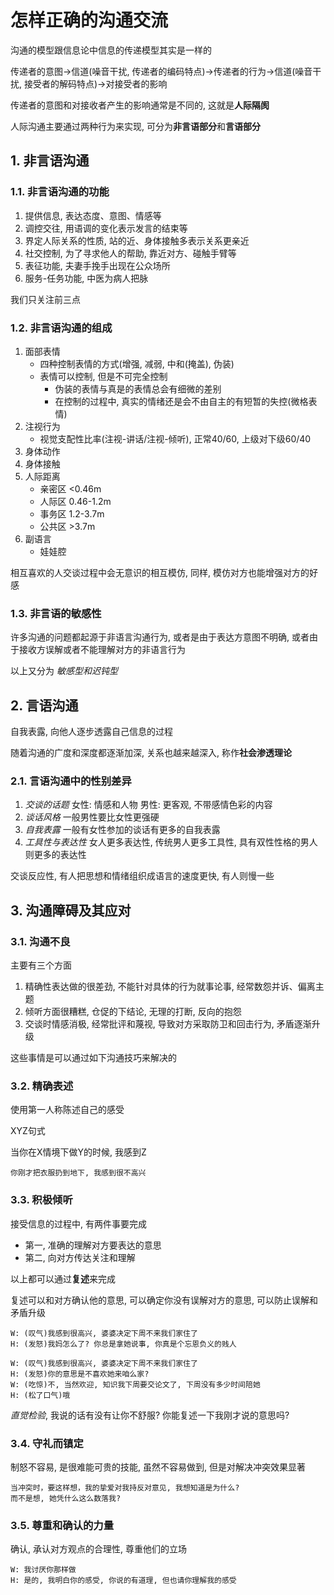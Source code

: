 # 怎样正确的沟通交流


沟通的模型跟信息论中信息的传递模型其实是一样的

传递者的意图->信道(噪音干扰, 传递者的编码特点)->传递者的行为->信道(噪音干扰, 接受者的解码特点)->对接受者的影响

传递者的意图和对接收者产生的影响通常是不同的, 这就是**人际隔阂**

人际沟通主要通过两种行为来实现, 可分为**非言语部分**和**言语部分**

## 1. 非言语沟通

### 1.1. 非言语沟通的功能

1. 提供信息, 表达态度、意图、情感等
2. 调控交往, 用语调的变化表示发言的结束等
3. 界定人际关系的性质, 站的近、身体接触多表示关系更亲近
4. 社交控制, 为了寻求他人的帮助, 靠近对方、碰触手臂等
5. 表征功能, 夫妻手挽手出现在公众场所
6. 服务-任务功能, 中医为病人把脉

我们只关注前三点

### 1.2. 非言语沟通的组成

1. 面部表情
    * 四种控制表情的方式(增强, 减弱, 中和(掩盖), 伪装)
    * 表情可以控制, 但是不可完全控制
        * 伪装的表情与真是的表情总会有细微的差别
        * 在控制的过程中, 真实的情绪还是会不由自主的有短暂的失控(微格表情)
2. 注视行为
    * 视觉支配性比率(注视-讲话/注视-倾听), 正常40/60, 上级对下级60/40
3. 身体动作
4. 身体接触
5. 人际距离
    * 亲密区 <0.46m
    * 人际区 0.46-1.2m
    * 事务区 1.2-3.7m
    * 公共区 >3.7m
6. 副语言
    * 娃娃腔

相互喜欢的人交谈过程中会无意识的相互模仿, 同样, 模仿对方也能增强对方的好感

### 1.3. 非言语的敏感性

许多沟通的问题都起源于非语言沟通行为, 或者是由于表达方意图不明确, 或者由于接收方误解或者不能理解对方的非语言行为

以上又分为 *敏感型和迟钝型*

## 2. 言语沟通

自我表露, 向他人逐步透露自己信息的过程

随着沟通的广度和深度都逐渐加深, 关系也越来越深入, 称作**社会渗透理论**

### 2.1. 言语沟通中的性别差异

1. *交谈的话题* 女性: 情感和人物 男性: 更客观, 不带感情色彩的内容
2. *谈话风格* 一般男性要比女性更强硬
3. *自我表露* 一般有女性参加的谈话有更多的自我表露
4. *工具性与表达性* 女人更多表达性, 传统男人更多工具性, 具有双性性格的男人则更多的表达性

交谈反应性, 有人把思想和情绪组织成语言的速度更快, 有人则慢一些

## 3. 沟通障碍及其应对

### 3.1. 沟通不良

主要有三个方面

1. 精确性表达做的很差劲, 不能针对具体的行为就事论事, 经常数怨并诉、偏离主题
2. 倾听方面很糟糕, 仓促的下结论, 无理的打断, 反向的抱怨
3. 交谈时情感消极, 经常批评和蔑视, 导致对方采取防卫和回击行为, 矛盾逐渐升级

这些事情是可以通过如下沟通技巧来解决的

### 3.2. 精确表述

使用第一人称陈述自己的感受

XYZ句式

当你在X情境下做Y的时候, 我感到Z

```
你刚才把衣服扔到地下, 我感到很不高兴
```

### 3.3. 积极倾听

接受信息的过程中, 有两件事要完成

* 第一, 准确的理解对方要表达的意思
* 第二, 向对方传达关注和理解

以上都可以通过**复述**来完成

复述可以和对方确认他的意思, 可以确定你没有误解对方的意思, 可以防止误解和矛盾升级

```
W: (叹气)我感到很高兴, 婆婆决定下周不来我们家住了
H: (发怒)我妈怎么了? 你总是拿她说事, 你真是个忘恩负义的贱人
```

```
W: (叹气)我感到很高兴, 婆婆决定下周不来我们家住了
H: (发怒)你的意思是不喜欢她来咱么家?
W: (吃惊)不, 当然欢迎, 知识我下周要交论文了, 下周没有多少时间陪她
H: (松了口气)哦
```

*直觉检验*, 我说的话有没有让你不舒服? 你能复述一下我刚才说的意思吗?

### 3.4. 守礼而镇定

制怒不容易, 是很难能可贵的技能, 虽然不容易做到, 但是对解决冲突效果显著

```
当冲突时，要这样想，我的挚爱对我持反对意见, 我想知道是为什么?
而不是想, 她凭什么这么数落我?
```

### 3.5. 尊重和确认的力量

确认, 承认对方观点的合理性, 尊重他们的立场

```
W: 我讨厌你那样做
H: 是的, 我明白你的感受, 你说的有道理, 但也请你理解我的感受
```